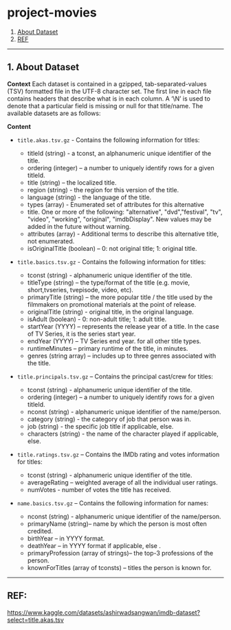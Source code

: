 # project-movies


1. [About Dataset](#schema1)
2. [REF](#schemaref)

<hr>

<a name="schema1"></a>


## 1. About Dataset

**Context**
Each dataset is contained in a gzipped, tab-separated-values (TSV) formatted file in the UTF-8 character set. The first line in each file contains headers that describe what is in each column. A ‘\N’ is used to denote that a particular field is missing or null for that title/name. The available datasets are as follows:

**Content**
- `title.akas.tsv.gz` - Contains the following information for titles:
    - titleId (string) - a tconst, an alphanumeric unique identifier of the title.
    - ordering (integer) – a number to uniquely identify rows for a given titleId.
    - title (string) – the localized title.
    - region (string) - the region for this version of the title.
    - language (string) - the language of the title.
    - types (array) - Enumerated set of attributes for this alternative
    - title. One or more of the following: "alternative", "dvd","festival", "tv", "video", "working", "original", "imdbDisplay". New values may be added in the future without warning.
    - attributes (array) - Additional terms to describe this alternative title, not enumerated.
    - isOriginalTitle (boolean) – 0: not original title; 1: original title.

- `title.basics.tsv.gz` - Contains the following information for titles:
    - tconst (string) - alphanumeric unique identifier of the title.
    - titleType (string) – the type/format of the title (e.g. movie, short,tvseries, tvepisode, video, etc).
    - primaryTitle (string) – the more popular title / the title used by the filmmakers on promotional materials at the point of release.
    - originalTitle (string) - original title, in the original language.
    - isAdult (boolean) - 0: non-adult title; 1: adult title.
    - startYear (YYYY) – represents the release year of a title. In the case of TV Series, it is the series start year.
    - endYear (YYYY) – TV Series end year. for all other title types.
    - runtimeMinutes – primary runtime of the title, in minutes.
    - genres (string array) – includes up to three genres associated with the title.

- `title.principals.tsv.gz` – Contains the principal cast/crew for titles:
    - tconst (string) - alphanumeric unique identifier of the title.
    - ordering (integer) – a number to uniquely identify rows for a given titleId.
    - nconst (string) - alphanumeric unique identifier of the name/person.
    - category (string) - the category of job that person was in.
    - job (string) - the specific job title if applicable, else.
    - characters (string) - the name of the character played if applicable, else.
- `title.ratings.tsv.gz` – Contains the IMDb rating and votes information for titles:
    - tconst (string) - alphanumeric unique identifier of the title.
    - averageRating – weighted average of all the individual user ratings.
    - numVotes - number of votes the title has received.
- `name.basics.tsv.gz` – Contains the following information for names:
    - nconst (string) - alphanumeric unique identifier of the name/person.
    - primaryName (string)– name by which the person is most often credited.
    - birthYear – in YYYY format.
    - deathYear – in YYYY format if applicable, else .
    - primaryProfession (array of strings)– the top-3 professions of the person.
    - knownForTitles (array of tconsts) – titles the person is known for.





<hr>

<a name="schemaref"></a>

## REF: 
https://www.kaggle.com/datasets/ashirwadsangwan/imdb-dataset?select=title.akas.tsv